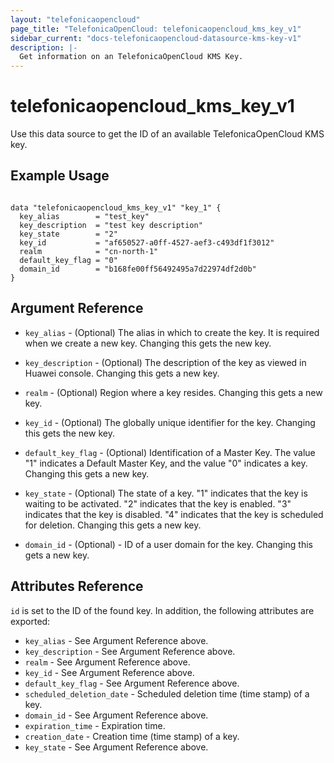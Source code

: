 ```yaml
---
layout: "telefonicaopencloud"
page_title: "TelefonicaOpenCloud: telefonicaopencloud_kms_key_v1"
sidebar_current: "docs-telefonicaopencloud-datasource-kms-key-v1"
description: |-
  Get information on an TelefonicaOpenCloud KMS Key.
---
```


# telefonicaopencloud\_kms\_key_v1

Use this data source to get the ID of an available TelefonicaOpenCloud KMS key.

## Example Usage

```hcl

data "telefonicaopencloud_kms_key_v1" "key_1" {
  key_alias        = "test_key"
  key_description  = "test key description"
  key_state        = "2"
  key_id           = "af650527-a0ff-4527-aef3-c493df1f3012"
  realm            = "cn-north-1"
  default_key_flag = "0"
  domain_id        = "b168fe00ff56492495a7d22974df2d0b"
}
```

## Argument Reference

* `key_alias` - (Optional) The alias in which to create the key. It is required when
    we create a new key. Changing this gets the new key.

* `key_description` - (Optional) The description of the key as viewed in Huawei console.
    Changing this gets a new key.

* `realm` - (Optional) Region where a key resides. Changing this gets a new key.

* `key_id` - (Optional) The globally unique identifier for the key. Changing this gets the new key.

* `default_key_flag` - (Optional) Identification of a Master Key. The value "1" indicates a Default
    Master Key, and the value "0" indicates a key. Changing this gets a new key.

* `key_state` - (Optional) The state of a key. "1" indicates that the key is waiting to be activated.
    "2" indicates that the key is enabled. "3" indicates that the key is disabled. "4" indicates that
    the key is scheduled for deletion. Changing this gets a new key.

* `domain_id` - (Optional)  - ID of a user domain for the key. Changing this gets a new key.


## Attributes Reference

`id` is set to the ID of the found key. In addition, the following attributes
are exported:

* `key_alias` - See Argument Reference above.
* `key_description` - See Argument Reference above.
* `realm` - See Argument Reference above.
* `key_id` - See Argument Reference above.
* `default_key_flag` - See Argument Reference above.
* `scheduled_deletion_date` - Scheduled deletion time (time stamp) of a key.
* `domain_id` - See Argument Reference above.
* `expiration_time` - Expiration time.
* `creation_date` - Creation time (time stamp) of a key.
* `key_state` - See Argument Reference above.
